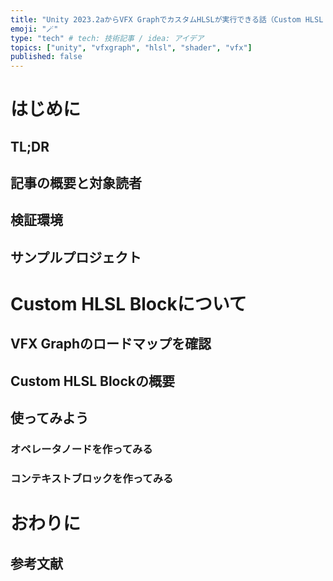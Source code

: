 ```yaml
---
title: "Unity 2023.2aからVFX GraphでカスタムHLSLが実行できる話（Custom HLSL Block）"
emoji: "🪄"
type: "tech" # tech: 技術記事 / idea: アイデア
topics: ["unity", "vfxgraph", "hlsl", "shader", "vfx"]
published: false
---
```


# はじめに

## TL;DR

## 記事の概要と対象読者

## 検証環境

## サンプルプロジェクト

# Custom HLSL Blockについて

## VFX Graphのロードマップを確認

## Custom HLSL Blockの概要

## 使ってみよう

### オペレータノードを作ってみる

### コンテキストブロックを作ってみる

# おわりに

## 参考文献
